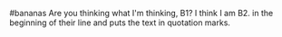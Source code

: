 #bananas
Are you thinking what I'm thinking, B1?
I think I am B2. in the beginning of their line and puts the text in quotation marks.
